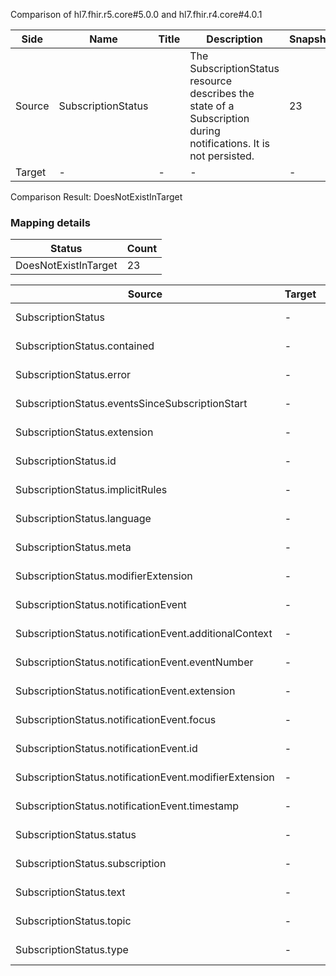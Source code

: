 Comparison of hl7.fhir.r5.core#5.0.0 and hl7.fhir.r4.core#4.0.1

| Side | Name | Title | Description | Snapshot | Differential |
| --- | --- | --- | --- | --- | --- |
| Source | SubscriptionStatus |  | The SubscriptionStatus resource describes the state of a Subscription during notifications. It is not persisted. | 23 | 12 |
| Target | - | - | - | - | - |


Comparison Result: DoesNotExistInTarget


### Mapping details

| Status | Count |
| ------ | ----- |
DoesNotExistInTarget | 23 |


| Source | Target | Status | Message |
| ------ | ------ | ------ | ------- |
| SubscriptionStatus | - | DoesNotExistInTarget | SubscriptionStatus does not exist in target and has no mapping |
| SubscriptionStatus.contained | - | DoesNotExistInTarget | SubscriptionStatus.contained does not exist in target and has no mapping |
| SubscriptionStatus.error | - | DoesNotExistInTarget | SubscriptionStatus.error does not exist in target and has no mapping |
| SubscriptionStatus.eventsSinceSubscriptionStart | - | DoesNotExistInTarget | SubscriptionStatus.eventsSinceSubscriptionStart does not exist in target and has no mapping |
| SubscriptionStatus.extension | - | DoesNotExistInTarget | SubscriptionStatus.extension does not exist in target and has no mapping |
| SubscriptionStatus.id | - | DoesNotExistInTarget | SubscriptionStatus.id does not exist in target and has no mapping |
| SubscriptionStatus.implicitRules | - | DoesNotExistInTarget | SubscriptionStatus.implicitRules does not exist in target and has no mapping |
| SubscriptionStatus.language | - | DoesNotExistInTarget | SubscriptionStatus.language does not exist in target and has no mapping |
| SubscriptionStatus.meta | - | DoesNotExistInTarget | SubscriptionStatus.meta does not exist in target and has no mapping |
| SubscriptionStatus.modifierExtension | - | DoesNotExistInTarget | SubscriptionStatus.modifierExtension does not exist in target and has no mapping |
| SubscriptionStatus.notificationEvent | - | DoesNotExistInTarget | SubscriptionStatus.notificationEvent does not exist in target and has no mapping |
| SubscriptionStatus.notificationEvent.additionalContext | - | DoesNotExistInTarget | SubscriptionStatus.notificationEvent.additionalContext does not exist in target and has no mapping |
| SubscriptionStatus.notificationEvent.eventNumber | - | DoesNotExistInTarget | SubscriptionStatus.notificationEvent.eventNumber does not exist in target and has no mapping |
| SubscriptionStatus.notificationEvent.extension | - | DoesNotExistInTarget | SubscriptionStatus.notificationEvent.extension does not exist in target and has no mapping |
| SubscriptionStatus.notificationEvent.focus | - | DoesNotExistInTarget | SubscriptionStatus.notificationEvent.focus does not exist in target and has no mapping |
| SubscriptionStatus.notificationEvent.id | - | DoesNotExistInTarget | SubscriptionStatus.notificationEvent.id does not exist in target and has no mapping |
| SubscriptionStatus.notificationEvent.modifierExtension | - | DoesNotExistInTarget | SubscriptionStatus.notificationEvent.modifierExtension does not exist in target and has no mapping |
| SubscriptionStatus.notificationEvent.timestamp | - | DoesNotExistInTarget | SubscriptionStatus.notificationEvent.timestamp does not exist in target and has no mapping |
| SubscriptionStatus.status | - | DoesNotExistInTarget | SubscriptionStatus.status does not exist in target and has no mapping |
| SubscriptionStatus.subscription | - | DoesNotExistInTarget | SubscriptionStatus.subscription does not exist in target and has no mapping |
| SubscriptionStatus.text | - | DoesNotExistInTarget | SubscriptionStatus.text does not exist in target and has no mapping |
| SubscriptionStatus.topic | - | DoesNotExistInTarget | SubscriptionStatus.topic does not exist in target and has no mapping |
| SubscriptionStatus.type | - | DoesNotExistInTarget | SubscriptionStatus.type does not exist in target and has no mapping |

